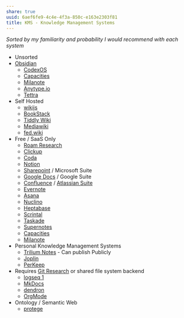 ```yaml
---
share: true
uuid: 6aef6fe9-4c4e-4f3a-850c-e163e2303f81
title: KMS - Knowledge Management Systems
---
```

*Sorted by my familiarity and probability I would recommend with each system*
* Unsorted
* [Obsidian](/f76a085e-f2c8-43bd-a852-47760f01e401)
	* [CodexOS](/c1e5d216-a0fa-4d76-b0c6-03e637098787)
	* [Capacities](/470a0b9a-f409-4223-9076-5ffb2bb61325)
	* [Milanote](/ac5d90e1-1c58-49d8-999d-ddad9ed89c3b)
	* [Anytype.io](/48981b6b-ce70-4cdf-9982-fbbc3432f2b9)
	* [Tettra](/32e74e32-b207-44e5-adc2-3d8e1a6c4de1)
* Self Hosted
	* [wikijs](/c7f4916b-aecb-4d00-a8e3-bb4908e1158d)
	* [BookStack](/3067e6fb-ba0f-4123-8878-82e0fb0451e4)
	* [Tiddly Wiki](/2195a706-03d5-4d97-af0f-f9d7f220f30a)
	* [Mediawiki](/dbc5424b-471d-4841-8bcd-136c70ad9ff2)
	* [fed.wiki](/40f68e77-3ab8-442e-85e0-e928b1ca2640)
* Free / SaaS Only
	* [Roam Research](/6c6425a5-d844-46fd-ba26-8d0fa23ce07a)
	* [Clickup](/1d875b76-a61f-4115-81ad-73504f013271)
	* [Coda](/4f22ca01-d0fc-433e-8a90-5e2bb814cb8d)
	* [Notion](/d4e07a3a-4260-4d1e-812d-b213447f4a3e)
	* [Sharepoint](/5c7cb257-9ea7-4dcf-9c76-62a9f903c6df) / Microsoft Suite
	* [Google Docs](/27b9ed36-0be3-452d-a583-2c850f101989) / Google Suite
	* [Confluence](/847a8136-5459-4b12-a382-1422423eecae)  / [Atlassian Suite](/eb3bdddd-55be-4954-91d6-67a26c70a8c5)
	* [Evernote](/913c6f6a-3f34-4a69-a56a-ada8d63d11e5)
	* [Asana](/0d22f0dc-ec05-464d-957c-1734f0608a32)
	* [Nuclino](/fd3f7184-2393-494b-b8f3-4c0a30eda1c0)
	* [Heptabase](/9bbe63ce-8f8f-44e4-8bb5-72cc1be20fc3)
	* [Scrintal](/b6d7c4d7-0454-4be2-a49e-ad22c2c1da38)
	* [Taskade](/485fd5da-b7c4-4521-a1e9-3b46e4e6b8fa)
	* [Supernotes](/c7ac95ac-1752-4754-bca8-258981a4233f)
	* [Capacities](/470a0b9a-f409-4223-9076-5ffb2bb61325)
	* [Milanote](/ac5d90e1-1c58-49d8-999d-ddad9ed89c3b)
* Personal Knowledge Management Systems
	* [Trilium Notes](/ac895e08-776c-4f91-86a6-5108e7634d3d) - Can publish Publicly
	* [Joplin](/f3b8b52f-5074-4f08-943b-ea13cf712b66)
	* [PerKeep](/9c7ee4a4-18d0-452d-b707-cc2decd6b425)
* Requires [Git Research](/10bfb6e2-0087-495e-a93e-60861dd6de76) or shared file system backend 
	* [logseq 1](/e8047586-3985-4caa-9020-b8a5dde09d50)
	* [MkDocs](https://www.mkdocs.org/)
	* [dendron](/99dfbc86-bdad-4cae-8b6a-031cd240f016)
	* [OrgMode](/30f4e9ec-5312-4f11-b78f-1f7f54624f74)
* Ontology / Semantic Web
	* [protege](/4ac49f4e-a0d5-49da-b619-acc5e1f101ed)